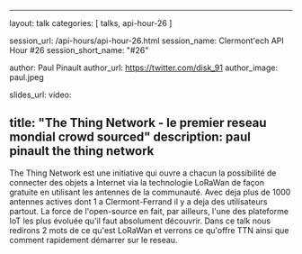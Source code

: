 ---
layout: talk
categories: [ talks, api-hour-26 ]

session_url: /api-hours/api-hour-26.html
session_name: Clermont'ech API Hour &#35;26
session_short_name: "&#35;26"

author: Paul Pinault
author_url: https://twitter.com/disk_91
author_image: paul.jpeg

slides_url:
video:

title: "The Thing Network - le premier reseau mondial crowd sourced"
description: paul pinault the thing network
------

The Thing Network est une initiative qui ouvre a chacun la possibilité de connecter
des objets a Internet via la technologie LoRaWan de façon gratuite en utilisant les
antennes de la communauté. Avec deja plus de 1000 antennes actives dont 1 a
Clermont-Ferrand il y a deja des utilisateurs partout. La force de l'open-source en fait,
par ailleurs, l'une des plateforme IoT les plus évoluée qu'il faut absolument découvrir.
Dans ce talk nous redirons 2 mots de ce qu'est LoRaWan et verrons ce qu'offre TTN ainsi
que comment rapidement démarrer sur le reseau.
